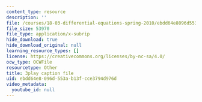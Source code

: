 ```yaml
---
content_type: resource
description: ''
file: /courses/18-03-differential-equations-spring-2010/ebdd64e8096d553ab13fcce3794d976d_eyNm7XGJr4s.vtt
file_size: 53970
file_type: application/x-subrip
hide_download: true
hide_download_original: null
learning_resource_types: []
license: https://creativecommons.org/licenses/by-nc-sa/4.0/
ocw_type: OCWFile
resourcetype: Other
title: 3play caption file
uid: ebdd64e8-096d-553a-b13f-cce3794d976d
video_metadata:
  youtube_id: null
---
```

